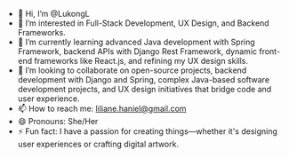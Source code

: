 - 👋 Hi, I’m @LukongL
- 👀 I’m interested in Full-Stack Development, UX Design, and Backend Frameworks.
- 🌱 I’m currently learning advanced Java development with Spring Framework, backend APIs with Django Rest Framework, dynamic front-end frameworks like React.js, and refining my UX design skills.
- 💞️ I’m looking to collaborate on open-source projects, backend development with Django and Spring, complex Java-based software development projects, and UX design initiatives that bridge code and user experience.
- 📫 How to reach me: liliane.haniel@gmail.com
- 😄 Pronouns: She/Her
- ⚡ Fun fact: I have a passion for creating things—whether it's designing user experiences or crafting digital artwork.

<!---
LukongL/LukongL is a ✨ special ✨ repository because its `README.md` (this file) appears on your GitHub profile.
You can click the Preview link to take a look at your changes.
--->
